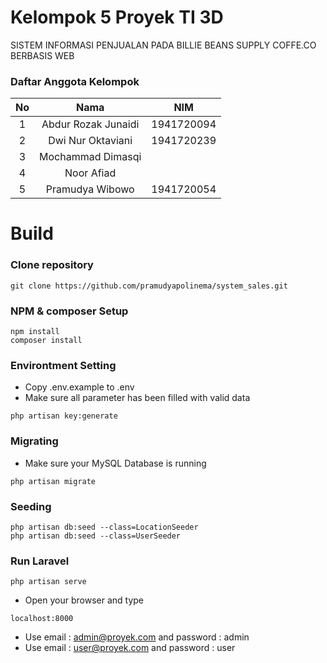 Kelompok 5 Proyek TI 3D
===

SISTEM INFORMASI  PENJUALAN PADA BILLIE BEANS SUPPLY COFFE.CO BERBASIS WEB

### Daftar Anggota Kelompok

| No |         Nama        |     NIM    |
|:--:|:-------------------:|:----------:|
|  1 | Abdur Rozak Junaidi | 1941720094 |
|  2 | Dwi Nur Oktaviani   | 1941720239 |
|  3 | Mochammad Dimasqi   |            |
|  4 | Noor Afiad          |            |
|  5 | Pramudya Wibowo     | 1941720054 |

Build
=====
### Clone repository
```
git clone https://github.com/pramudyapolinema/system_sales.git
```
### NPM & composer Setup
```
npm install
composer install
```
### Environtment Setting
* Copy .env.example to .env
* Make sure all parameter has been filled with valid data
```
php artisan key:generate
```
### Migrating
* Make sure your MySQL Database is running
```
php artisan migrate
```
### Seeding
```
php artisan db:seed --class=LocationSeeder
php artisan db:seed --class=UserSeeder
```
### Run Laravel
```
php artisan serve
```
* Open your browser and type
```
localhost:8000
```
* Use email : admin@proyek.com and password : admin
* Use email : user@proyek.com and password : user
